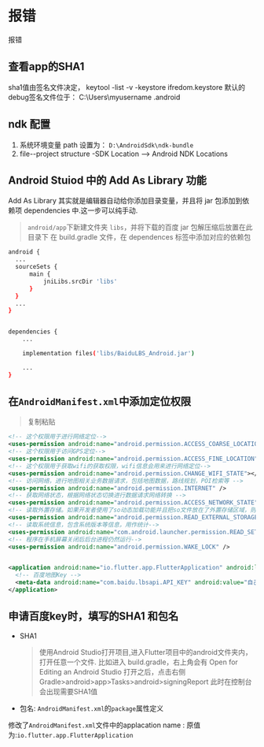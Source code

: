 # 报错

报错

## 查看app的SHA1

sha1值由签名文件决定，
keytool -list -v -keystore ifredom.keystore
默认的debug签名文件位于：
C:\Users\myusername \.android

## ndk 配置

1. 系统环境变量 path 设置为：
   `D:\AndroidSdk\ndk-bundle`
2. file--project structure -SDK Location --> Android NDK Locations

## Android Stuiod 中的 Add As Library 功能

Add As Library 其实就是编辑器自动给你添加目录变量，并且将 jar 包添加到依赖项 dependencies 中.这一步可以纯手动.

> `android/app`下新建文件夹 `libs`，并将下载的百度 jar 包解压缩后放置在此目录下
> 在 build.gradle 文件，在 dependences 标签中添加对应的依赖包

```bash
android {
  ...
  sourceSets {
      main {
          jniLibs.srcDir 'libs'
      }
  }
  ...
}


dependencies {
    ...

    implementation files('libs/BaiduLBS_Android.jar')

    ...
}

```

## 在`AndroidManifest.xml`中添加定位权限

> 复制粘贴

```xml
<!-- 这个权限用于进行网络定位-->
<uses-permission android:name="android.permission.ACCESS_COARSE_LOCATION"></uses-permission>
<!-- 这个权限用于访问GPS定位-->
<uses-permission android:name="android.permission.ACCESS_FINE_LOCATION"></uses-permission>
<!-- 这个权限用于获取wifi的获取权限，wifi信息会用来进行网络定位-->
<uses-permission android:name="android.permission.CHANGE_WIFI_STATE"></uses-permission>
<!-- 访问网络，进行地图相关业务数据请求，包括地图数据，路线规划，POI检索等 -->
<uses-permission android:name="android.permission.INTERNET" />
<!-- 获取网络状态，根据网络状态切换进行数据请求网络转换 -->
<uses-permission android:name="android.permission.ACCESS_NETWORK_STATE" />
<!-- 读取外置存储。如果开发者使用了so动态加载功能并且把so文件放在了外置存储区域，则需要申请该权限，否则不需要 -->
<uses-permission android:name="android.permission.READ_EXTERNAL_STORAGE" />
<!-- 读取系统信息，包含系统版本等信息，用作统计-->
<uses-permission android:name="com.android.launcher.permission.READ_SETTINGS" />
<!-- 程序在手机屏幕关闭后后台进程仍然运行-->
<uses-permission android:name="android.permission.WAKE_LOCK" />


<application android:name="io.flutter.app.FlutterApplication" android:label="first_flutter_app" android:icon="@mipmap/ic_launcher">
  <!-- 百度地图Key -->
  <meta-data android:name="com.baidu.lbsapi.API_KEY" android:value="自己去百度官网申请的免费Key放在这里" />
</application>
```


## 申请百度key时，填写的SHA1 和包名

- SHA1
  > 使用Android Studio打开项目,进入Flutter项目中的android文件夹内，打开任意一个文件.
  > 比如进入 build.gradle，右上角会有 Open for Editing an Android Studio
  > 打开之后，点击右侧 Gradle>android>app>Tasks>android>signingReport
  > 此时在控制台会出现需要SHA1值

- 包名: `AndroidManifest.xml`的`package`属性定义

修改了`AndroidManifest.xml`文件中的applacation name : 原值为:`io.flutter.app.FlutterApplication`
